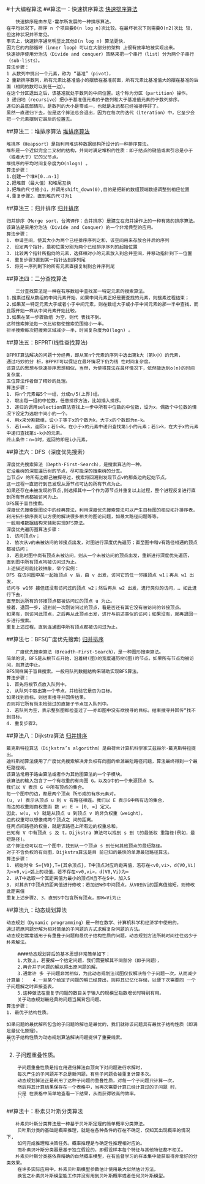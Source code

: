 #十大编程算法
##算法一：快速排序算法
[快速排序算法](#http://www.lupaworld.com/data/attachment/portal/201408/28/161353g0pvzsdbf7vab79p.gif)

```
　　快速排序是由东尼·霍尔所发展的一种排序算法。  
在平均状况下，排序 n 个项目要Ο(n log n)次比较。在最坏状况下则需要Ο(n2)次比 较，但这种状况并不常见。  
事实上，快速排序通常明显比其他Ο(n log n) 算法更快，  
因为它的内部循环（inner loop）可以在大部分的架构 上很有效率地被实现出来。  
快速排序使用分治法（Divide and conquer）策略来把一个串行（list）分为两个子串行（sub-lists）。  
算法步骤：  
1 从数列中挑出一个元素，称为 “基准”（pivot），  
2 重新排序数列，所有元素比基准值小的摆放在基准前面，所有元素比基准值大的摆在基准的后面（相同的数可以到任一边）。  
在这个分区退出之后，该基准就处于数列的中间位置。这个称为分区（partition）操作。  
3 递归地（recursive）把小于基准值元素的子数列和大于基准值元素的子数列排序。  
递归的最底部情形，是数列的大小是零或一，也就是永远都已经被排序好了。  
虽然一直递归下去，但是这个算法总会退出，因为在每次的迭代（iteration）中，它至少会把一个元素摆到它最后的位置去。    
```


##算法二：堆排序算法
[堆排序算法](#http://www.lupaworld.com/data/attachment/portal/201408/28/161353v3rxz8wczo70r007.gif)

```
堆排序（Heapsort）是指利用堆这种数据结构所设计的一种排序算法。  
堆积是一个近似完全二叉树的结构，并同时满足堆积的性质：即子结点的键值或索引总是小于（或者大于）它的父节点。  
堆排序的平均时间复杂度为Ο(nlogn) 。  
算法步骤：  
1.创建一个堆H[0..n-1]
2.把堆首（最大值）和堆尾互换  
3.把堆的尺寸缩小1，并调用shift_down(0),目的是把新的数组顶端数据调整到相应位置
4.重复步骤2，直到堆的尺寸为1
```


##算法三：归并排序
[归并排序](#http://www.lupaworld.com/data/attachment/portal/201408/28/161354bea714ap6ee96793.gif)
```
归并排序（Merge sort，台湾译作：合并排序）是建立在归并操作上的一种有效的排序算法。  
该算法是采用分治法（Divide and Conquer）的一个非常典型的应用。  
算法步骤：
1. 申请空间，使其大小为两个已经排序序列之和，该空间用来存放合并后的序列
2. 设定两个指针，最初位置分别为两个已经排序序列的起始位置
3. 比较两个指针所指向的元素，选择相对小的元素放入到合并空间，并移动指针到下一位置
4. 重复步骤3直到某一指针达到序列尾
5. 将另一序列剩下的所有元素直接复制到合并序列尾
```

##算法四：二分查找算法
```
　　二分查找算法是一种在有序数组中查找某一特定元素的搜索算法。  
1.搜素过程从数组的中间元素开始，如果中间元素正好是要查找的元素，则搜素过程结束；   
2.如果某一特定元素大于或者小于中间元素，则在数组大于或小于中间元素的那一半中查找，而且跟开始一样从中间元素开始比较。  
3.如果在某一步骤数组 为空，则代 表找不到。  
这种搜索算法每一次比较都使搜索范围缩小一半。   
折半搜索每次把搜索区域减少一半，时间复杂度为Ο(logn) 。
```
##算法五：BFPRT(线性查找算法)
```
BFPRT算法解决的问题十分经典，即从某n个元素的序列中选出第k大（第k小）的元素，  
通过巧妙的分 析，BFPRT可以保证在最坏情况下仍为线 性时间复杂度。  
该算法的思想与快速排序思想相似，当然，为使得算法在最坏情况下，依然能达到o(n)的时间复杂度，  
五位算法作者做了精妙的处理。
算法步骤：
1. 将n个元素每5个一组，分成n/5(上界)组。
2. 取出每一组的中位数，任意排序方法，比如插入排序。
3. 递归的调用selection算法查找上一步中所有中位数的中位数，设为x，偶数个中位数的情况下设定为选取中间小的一个。
4. 用x来分割数组，设小于等于x的个数为k，大于x的个数即为n-k。
5. 若i==k，返回x；若i<k，在小于x的元素中递归查找第i小的元素；若i>k，在大于x的元素中递归查找第i-k小的元素。
终止条件：n=1时，返回的即是i小元素。

```
##算法六：DFS（深度优先搜索）
```
深度优先搜索算法（Depth-First-Search），是搜索算法的一种。   
它沿着树的深度遍历树的节点，尽可能深的搜索树的分支。   
当节点v 的所有边都己被探寻过，搜索将回溯到发现节点v的那条边的起始节点。   
这一过程一直进行到已发现从源节点可达的所有节点为止。
如果还存在未被发现的节点,则选择其中一个作为源节点并重复以上过程，整个进程反复进行直到所有节点都被访问为止。  
DFS属于盲目搜索。
深度优先搜索是图论中的经典算法，利用深度优先搜索算法可以产生目标图的相应拓扑排序表，  
利用拓扑排序表可以方便的解决很多相关的图论问题，如最大路径问题等等。  
一般用堆数据结构来辅助实现DFS算法。
深度优先遍历图算法步骤：
1. 访问顶点v；
2. 依次从v的未被访问的邻接点出发，对图进行深度优先遍历；直至图中和v有路径相通的顶点都被访问；
3. 若此时图中尚有顶点未被访问，则从一个未被访问的顶点出发，重新进行深度优先遍历，  
直到图中所有顶点均被访问过为止。
上述描述可能比较抽象，举个实例：
DFS 在访问图中某一起始顶点 v 后，由 v 出发，访问它的任一邻接顶点 w1；再从 w1 出发，  
访问与 w1邻 接但还没有访问过的顶点 w2；然后再从 w2 出发，进行类似的访问，… 如此进行下去，  
直至到达所有的邻接顶点都被访问过的顶点 u 为止。
接着，退回一步，退到前一次刚访问过的顶点，看是否还有其它没有被访问的邻接顶点。  
如果有，则访问此顶点，之后再从此顶点出发，进行与前述类似的访问；如果没有，就再退回一步进行搜索。  
重复上述过程，直到连通图中所有顶点都被访问过为止。

```
##算法七：BFS(广度优先搜索)
[归并排序](#http://www.lupaworld.com/data/attachment/portal/201408/28/161354xdmrmz7b95utmp5p.gif)
```
　　广度优先搜索算法（Breadth-First-Search），是一种图形搜索算法。   
简单的说，BFS是从根节点开始，沿着树(图)的宽度遍历树(图)的节点。如果所有节点均被访问，则算法中止。   
BFS同样属于盲目搜索。一般用队列数据结构来辅助实现BFS算法。
算法步骤：
1. 首先将根节点放入队列中。
2. 从队列中取出第一个节点，并检验它是否为目标。  
如果找到目标，则结束搜寻并回传结果。  
否则将它所有尚未检验过的直接子节点加入队列中。  
3. 若队列为空，表示整张图都检查过了——亦即图中没有欲搜寻的目标。结束搜寻并回传“找不到目标。  
4. 重复步骤2。  
```


##算法八：Dijkstra算法
[归并排序](#http://www.lupaworld.com/data/attachment/portal/201408/28/161354v6e5yi9ziiyekry8.gif)
　　
```
戴克斯特拉算法（Dijkstra’s algorithm）是由荷兰计算机科学家艾兹赫尔·戴克斯特拉提出。   
迪科斯彻算法使用了广度优先搜索解决非负权有向图的单源最短路径问题，算法最终得到一个最短路径树。   
该算法常用于路由算法或者作为其他图算法的一个子模块。
该算法的输入包含了一个有权重的有向图 G，以及G中的一个来源顶点 S。  
我们以 V 表示 G 中所有顶点的集合。   
每一个图中的边，都是两个顶点 所形成的有序元素对。   
(u, v) 表示从顶点 u 到 v 有路径相连。我们以 E 表示G中所有边的集合，   
而边的权重则由权重函 数 w: E → [0, ∞] 定义。   
因此，w(u, v) 就是从顶点 u 到顶点 v 的非负权重（weight）。   
边的权重可以想像成两个顶点之 间的距离。   
任两点间路径的权重，就是该路径上所有边的权重总和。   
已知有 V 中有顶点 s 及 t，Dijkstra 算法可以找到 s 到 t的最低权 重路径(例如，最短路径)。  
这个算法也可以在一个图中，找到从一个顶点 s 到任何其他顶点的最短路径。   
对于不含负权的有向图，Dijkstra算法是目 前已知的最快的单源最短路径算法。
算法步骤：
1. 初始时令 S={V0},T={其余顶点}，T中顶点对应的距离值，若存在<v0,vi>，d(V0,Vi)为<v0,vi>弧上的权值，若不存在<v0,vi>，d(V0,Vi)为∞  
2. 从T中选取一个其距离值为最小的顶点W且不在S中，加入S  
3. 对其余T中顶点的距离值进行修改：若加进W作中间顶点，从V0到Vi的距离值缩短，则修改此距离值
重复上述步骤2、3，直到S中包含所有顶点，即W=Vi为止
```


##算法九：动态规划算法
```
动态规划（Dynamic programming）是一种在数学、计算机科学和经济学中使用的，  
通过把原问题分解为相对简单的子问题的方式求解复杂问题的方法。  
动态规划常常适用于有重叠子问题和最优子结构性质的问题，动态规划方法所耗时间往往远少于朴素解法。  

    ####动态规划背后的基本思想非常简单如下：  
	1.大致上，若要解一个给定问题，我们需要解其不同部分（即子问题），
	2.再合并子问题的解以得出原问题的解。      
    3.通常许 多 子问题非常相似，为此动态规划法试图仅仅解决每个子问题一次，从而减少计算量：   4.一旦某个给定子问题的解已经算出，则将其记忆化存储，以便下次需要同 一个 子问题解之时直接查表。
    5.这种做法在重复子问题的数目关于输入的规模呈指数增长时特别有用。  
    关于动态规划最经典的问题当属背包问题。  
算法步骤： 
1. 最优子结构性质。
```
	如果问题的最优解所包含的子问题的解也是最优的，我们就称该问题具有最优子结构性质（即满足最优化原理）。
	最优子结构性质为动态规划算法解决问题提供了重要线索。  
	```
2. 子问题重叠性质。
```
	子问题重叠性质是指在用递归算法自顶向下对问题进行求解时，
	每次产生的子问题并不总是新问题，有些子问题会被重复计算多次。    
    动态规划算法正是利用了这种子问题的重叠性质，对每一个子问题只计算一次，   
	然后将其计算结果保存在一个表格中，当再次需要计算已经计算过的子问题 时，   
	只是 在表格中简单地查看一下结果，从而获得较高的效率。  
	```
```
##算法十：朴素贝叶斯分类算法
```
　　朴素贝叶斯分类算法是一种基于贝叶斯定理的简单概率分类算法。  
	贝叶斯分类的基础是概率推理，就是在各种条件的存在不确定，仅知其出现概率的情况 下,  
	如何完成推理和决策任务。概率推理是与确定性推理相对应的。     
	而朴素贝叶斯分类器是基于独立假设的，即假设样本每个特征与其他特征都不相关。  
　　朴素贝叶斯分类器依靠精确的自然概率模型，在有监督学习的样本集中能获取得非常好的分类效果。   
	在许多实际应用中，朴素贝叶斯模型参数估计使用最大似然估计方法，     
	换言之朴素贝叶斯模型能工作并没有用到贝叶斯概率或者任何贝叶斯模型。 
```